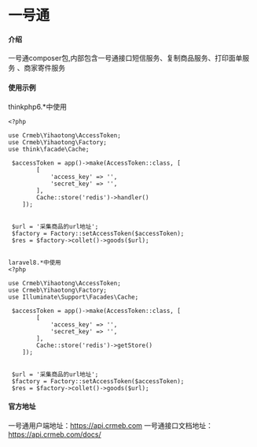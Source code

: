 # 一号通

#### 介绍
一号通composer包,内部包含一号通接口短信服务、复制商品服务、打印面单服务
、商家寄件服务

#### 使用示例

thinkphp6.*中使用
```phpregexp
<?php

use Crmeb\Yihaotong\AccessToken;
use Crmeb\Yihaotong\Factory;
use think\facade\Cache;

 $accessToken = app()->make(AccessToken::class, [
        [
            'access_key' => '',
            'secret_key' => '',
        ],
        Cache::store('redis')->handler()
    ]);
  
  
 $url = '采集商品的url地址';
 $factory = Factory::setAccessToken($accessToken);
 $res = $factory->collet()->goods($url);

```

```phpregexp

laravel8.*中使用
<?php

use Crmeb\Yihaotong\AccessToken;
use Crmeb\Yihaotong\Factory;
use Illuminate\Support\Facades\Cache;

 $accessToken = app()->make(AccessToken::class, [
        [
            'access_key' => '',
            'secret_key' => '',
        ],
        Cache::store('redis')->getStore()
    ]);
  
  
 $url = '采集商品的url地址';
 $factory = Factory::setAccessToken($accessToken);
 $res = $factory->collet()->goods($url);

```

#### 官方地址

一号通用户端地址：https://api.crmeb.com
一号通接口文档地址：https://api.crmeb.com/docs/
